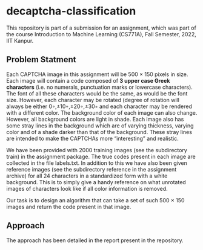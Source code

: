 # decaptcha-classification

This repository is part of a submission for an assignment, which was part of the course Introduction to Machine Learning (CS771A), Fall Semester, 2022, IIT Kanpur. 

## Problem Statment
Each CAPTCHA image in this assignment will be 500 × 150 pixels in size. Each image will contain a code composed of **3 upper case Greek characters** (i.e. no numerals, punctuation
marks or lowercase characters). The font of all these characters would be the same, as would be the font size. However, each character may be rotated (degree of rotation will always
be either 0◦,±10◦,±20◦,±30◦ and each character may be rendered with a different color. The background color of each image can also change. However, all background colors are light in
shade. Each image also has some stray lines in the background which are of varying thickness, varying color and of a shade darker than that of the background. These stray lines are intended to make the CAPTCHAs more “interesting” and realistic.

We have been provided with 2000 training images (see the subdirectory train) in the assignment package. The true codes present in each image are collected in the file labels.txt. In
addition to this we have also been given reference images (see the subdirectory reference in the assignment archive) for all 24 characters in a standardized form with a white background. This is to simply give a handy reference on what unrotated images of characters look like if all color information is removed.

Our task is to design an algorithm that can take a set of such 500 × 150 images and return the code present in that image.

## Approach

The approach has been detailed in the report present in the repository.
